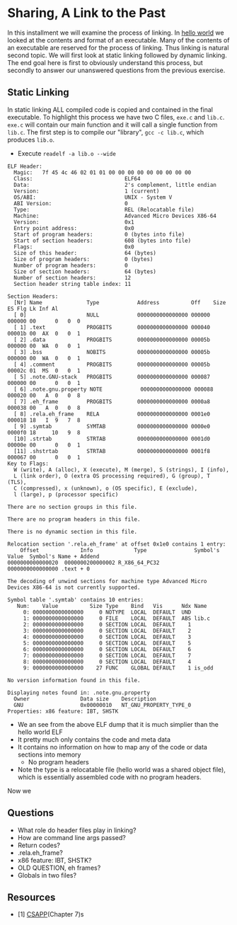 # Sharing, A Link to the Past

In this installment we will examine the process of linking. In [hello world](../Hello_World/) we looked at the contents and format of an executable. Many of the contents of an executable are reserved for the process of linking. Thus linking is natural second topic. We will first look at static linking followed by dynamic linking. The end goal here is first to obviously understand this process, but secondly to answer our unanswered questions from the previous exercise.

## Static Linking

In static linking ALL compiled code is copied and contained in the final executable. To highlight this process we have two C files, `exe.c` and `lib.c`. `exe.c` will contain our main function and it will call a single function from `lib.c`. The first step is to compile our "library", `gcc -c lib.c`, which produces `lib.o`.

* Execute `readelf -a lib.o --wide `

```
ELF Header:
  Magic:   7f 45 4c 46 02 01 01 00 00 00 00 00 00 00 00 00 
  Class:                             ELF64
  Data:                              2's complement, little endian
  Version:                           1 (current)
  OS/ABI:                            UNIX - System V
  ABI Version:                       0
  Type:                              REL (Relocatable file)
  Machine:                           Advanced Micro Devices X86-64
  Version:                           0x1
  Entry point address:               0x0
  Start of program headers:          0 (bytes into file)
  Start of section headers:          608 (bytes into file)
  Flags:                             0x0
  Size of this header:               64 (bytes)
  Size of program headers:           0 (bytes)
  Number of program headers:         0
  Size of section headers:           64 (bytes)
  Number of section headers:         12
  Section header string table index: 11

Section Headers:
  [Nr] Name              Type            Address          Off    Size   ES Flg Lk Inf Al
  [ 0]                   NULL            0000000000000000 000000 000000 00      0   0  0
  [ 1] .text             PROGBITS        0000000000000000 000040 00001b 00  AX  0   0  1
  [ 2] .data             PROGBITS        0000000000000000 00005b 000000 00  WA  0   0  1
  [ 3] .bss              NOBITS          0000000000000000 00005b 000000 00  WA  0   0  1
  [ 4] .comment          PROGBITS        0000000000000000 00005b 00002c 01  MS  0   0  1
  [ 5] .note.GNU-stack   PROGBITS        0000000000000000 000087 000000 00      0   0  1
  [ 6] .note.gnu.property NOTE            0000000000000000 000088 000020 00   A  0   0  8
  [ 7] .eh_frame         PROGBITS        0000000000000000 0000a8 000038 00   A  0   0  8
  [ 8] .rela.eh_frame    RELA            0000000000000000 0001e0 000018 18   I  9   7  8
  [ 9] .symtab           SYMTAB          0000000000000000 0000e0 0000f0 18     10   9  8
  [10] .strtab           STRTAB          0000000000000000 0001d0 00000e 00      0   0  1
  [11] .shstrtab         STRTAB          0000000000000000 0001f8 000067 00      0   0  1
Key to Flags:
  W (write), A (alloc), X (execute), M (merge), S (strings), I (info),
  L (link order), O (extra OS processing required), G (group), T (TLS),
  C (compressed), x (unknown), o (OS specific), E (exclude),
  l (large), p (processor specific)

There are no section groups in this file.

There are no program headers in this file.

There is no dynamic section in this file.

Relocation section '.rela.eh_frame' at offset 0x1e0 contains 1 entry:
    Offset             Info             Type               Symbol's Value  Symbol's Name + Addend
0000000000000020  0000000200000002 R_X86_64_PC32          0000000000000000 .text + 0

The decoding of unwind sections for machine type Advanced Micro Devices X86-64 is not currently supported.

Symbol table '.symtab' contains 10 entries:
   Num:    Value          Size Type    Bind   Vis      Ndx Name
     0: 0000000000000000     0 NOTYPE  LOCAL  DEFAULT  UND 
     1: 0000000000000000     0 FILE    LOCAL  DEFAULT  ABS lib.c
     2: 0000000000000000     0 SECTION LOCAL  DEFAULT    1 
     3: 0000000000000000     0 SECTION LOCAL  DEFAULT    2 
     4: 0000000000000000     0 SECTION LOCAL  DEFAULT    3 
     5: 0000000000000000     0 SECTION LOCAL  DEFAULT    5 
     6: 0000000000000000     0 SECTION LOCAL  DEFAULT    6 
     7: 0000000000000000     0 SECTION LOCAL  DEFAULT    7 
     8: 0000000000000000     0 SECTION LOCAL  DEFAULT    4 
     9: 0000000000000000    27 FUNC    GLOBAL DEFAULT    1 is_odd

No version information found in this file.

Displaying notes found in: .note.gnu.property
  Owner                Data size 	Description
  GNU                  0x00000010	NT_GNU_PROPERTY_TYPE_0	      Properties: x86 feature: IBT, SHSTK
```

* We an see from the above ELF dump that it is much simplier than the hello world ELF
* It pretty much only contains the code and meta data
* It contains no information on how to map any of the code or data sections into memory
    * No program headers
* Note the type is a relocatable file (hello world was a shared object file), which is essentially assembled code with no program headers.

Now we

## Questions

* What role do header files play in linking?
* How are command line args passed?
* Return codes?
* .rela.eh_frame?
* x86 feature: IBT, SHSTK?
* OLD QUESTION, eh frames?
* Globals in two files?

## Resources

* [1] [CSAPP](../Computer%20Systems%20A%20Programmers%20Perspective%20(3rd).pdf)(Chapter 7)s